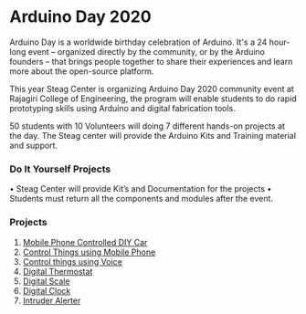 # Arduino Day 2020
Arduino Day is a worldwide birthday celebration of Arduino. It's a 24 hour-long event – organized directly by the community, or by the Arduino founders – that brings people together to share their experiences and learn more about the open-source platform.

This year Steag Center is organizing Arduino Day 2020 community event at Rajagiri College of Engineering, the program will enable students to do rapid prototyping skills using Arduino and digital fabrication tools.

50 students with 10 Volunteers will doing 7 different hands-on projects at the day. The Steag center will provide the Arduino Kits and Training material and support. 

### Do It Yourself Projects 
• Steag Center will provide Kit’s and Documentation for the projects 
• Students must return all the components and modules after the event. 

### Projects 
1. [Mobile Phone Controlled DIY Car](https://github.com/SteagCSCT/ArduinoDay2020/tree/master/Mobile%20Phone%20Controlled%20DIY%20Car)
2. [Control Things using Mobile Phone](https://github.com/SteagCSCT/ArduinoDay2020/tree/master/Control%20Things%20Using%20Mobile%20Phone) 
3. [Control things using Voice](https://github.com/SteagCSCT/ArduinoDay2020/tree/master/Control%20things%20using%20voice) 
4. [Digital Thermostat](https://github.com/SteagCSCT/ArduinoDay2020/tree/master/Digital%20Thermostat)
5. [Digital Scale](https://github.com/SteagCSCT/ArduinoDay2020/tree/master/Digital%20Scale)
6. [Digital Clock](https://github.com/SteagCSCT/ArduinoDay2020/tree/master/Digital%20Clock) 
7. [Intruder Alerter](https://github.com/SteagCSCT/ArduinoDay2020/tree/master/Intruder%20Alert) 
